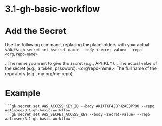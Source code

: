 # 3.1-gh-basic-workflow

# Add the Secret
Use the following command, replacing the placeholders with your actual values:
    ```gh secret set <secret-name> --body <secret-value> --repo <org/repo-name>```

<secret-name>: The name you want to give the secret (e.g., API_KEY). 
<secret-value>: The actual value of the secret (e.g., a token, password). 
<org/repo-name>: The full name of the repository (e.g., my-org/my-repo). 

# Example
    ```gh secret set AWS_ACCESS_KEY_ID --body AKIATXF4JQPH2AEBPPOO --repo aalimsee/3.1-gh-basic-workflow```
    ```gh secret set AWS_SECRET_ACCESS_KEY --body <secret-value> --repo aalimsee/3.1-gh-basic-workflow```

